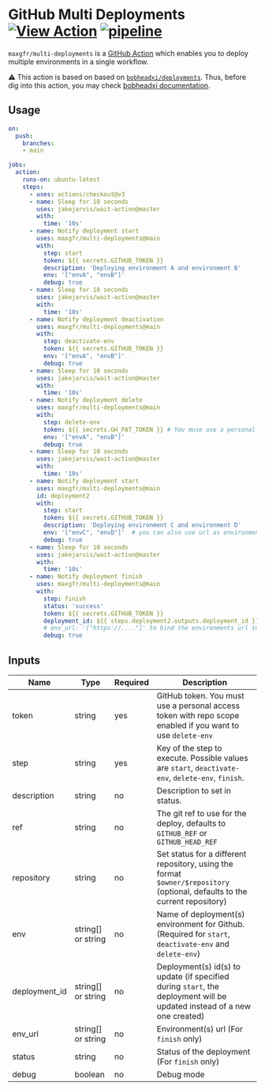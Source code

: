 # GitHub Multi Deployments [![View Action](https://img.shields.io/badge/view-github%20action-yellow.svg)](https://github.com/marketplace/actions/github-multi-deployments) [![pipeline](https://img.shields.io/github/workflow/status/maxgfr/multi-deployments/build-test)](https://github.com/maxgfr/multi-deployments/actions/workflows/build.yaml)

`maxgfr/multi-deployments` is a [GitHub Action](https://github.com/features/actions) which enables you to deploy multiple environments in a single workflow.

:warning: This action is based on based on [`bobheadxi/deployments`](https://github.com/marketplace/actions/github-deployments). Thus, before dig into this action, you may check [bobheadxi documentation](https://github.com/bobheadxi/deployments).

## Usage

```yml
on:
  push:
    branches:
    - main

jobs:
  action:
    runs-on: ubuntu-latest
    steps:
      - uses: actions/checkout@v3
      - name: Sleep for 10 seconds
        uses: jakejarvis/wait-action@master
        with:
          time: '10s'
      - name: Notify deployment start
        uses: maxgfr/multi-deployments@main
        with:
          step: start
          token: ${{ secrets.GITHUB_TOKEN }}
          description: 'Deploying environment A and environment B'
          env: '["envA", "envB"]'
          debug: true
      - name: Sleep for 10 seconds
        uses: jakejarvis/wait-action@master
        with:
          time: '10s'
      - name: Notify deployment deactivation
        uses: maxgfr/multi-deployments@main
        with:
          step: deactivate-env
          token: ${{ secrets.GITHUB_TOKEN }}
          env: '["envA", "envB"]'
          debug: true
      - name: Sleep for 10 seconds
        uses: jakejarvis/wait-action@master
        with:
          time: '10s'
      - name: Notify deployment delete
        uses: maxgfr/multi-deployments@main
        with:
          step: delete-env
          token: ${{ secrets.GH_PAT_TOKEN }} # You muse use a personal access token with repo scope enabled
          env: '["envA", "envB"]'
          debug: true
      - name: Sleep for 10 seconds
        uses: jakejarvis/wait-action@master
        with:
          time: '10s'
      - name: Notify deployment start
        uses: maxgfr/multi-deployments@main
        id: deployment2
        with:
          step: start
          token: ${{ secrets.GITHUB_TOKEN }}
          description: 'Deploying environment C and environment D'
          env: '["envC", "envD"]'  # you can also use url as environment such as '["https://...."]'
          debug: true
      - name: Sleep for 10 seconds
        uses: jakejarvis/wait-action@master
        with:
          time: '10s'
      - name: Notify deployment finish
        uses: maxgfr/multi-deployments@main
        with:
          step: finish
          status: 'success'
          token: ${{ secrets.GITHUB_TOKEN }}
          deployment_id: ${{ steps.deployment2.outputs.deployment_id }}
          # env_url: '["https://...."]' to bind the environments url to the deployment ids
          debug: true
```

## Inputs

**Name**|**Type**|**Required**|**Description**
-----|-----|-----|-----
token|string|yes|GitHub token. You must use a personal access token with repo scope enabled if you want to use `delete-env`
step|string|yes|Key of the step to execute. Possible values are `start`, `deactivate-env`, `delete-env`, `finish`.
description|string|no|Description to set in status.
ref|string|no|The git ref to use for the deploy, defaults to `GITHUB_REF` or `GITHUB_HEAD_REF`
repository|string|no|Set status for a different repository, using the format `$owner/$repository` (optional, defaults to the current repository)
env|string[] or string|no|Name of deployment(s) environment for Github. (Required for `start`, `deactivate-env` and `delete-env`)
deployment_id|string[] or string|no|Deployment(s) id(s) to update (if specified during `start`, the deployment will be updated instead of a new one created)
env_url|string[] or string|no|Environment(s) url (For `finish` only)
status|string|no|Status of the deployment (For `finish` only)
debug|boolean|no|Debug mode
